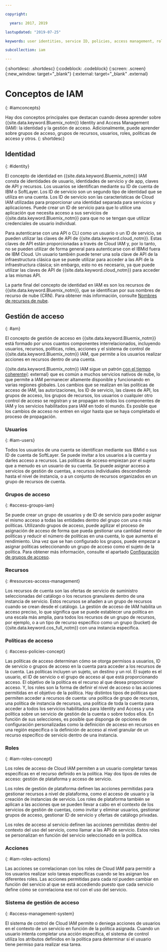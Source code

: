 ```yaml
---

copyright:

  years: 2017, 2019

lastupdated: "2019-07-25"

keywords: user identities, service ID, policies, access management, roles, actions

subcollection: iam

---
```


{:shortdesc: .shortdesc}
{:codeblock: .codeblock}
{:screen: .screen}
{:new_window: target="_blank"}
{:external: target="_blank" .external}

# Conceptos de IAM
{: #iamconcepts}

Hay dos conceptos principales que destacan cuando desea aprender sobre {{site.data.keyword.Bluemix_notm}} Identity and Access Management (IAM): la identidad y la gestión de acceso. Adicionalmente, puede aprender sobre grupos de acceso, grupos de recursos, usuarios, roles, políticas de acceso y otros.
{: shortdesc}

## Identidad
{: #identity}

El concepto de identidad en {{site.data.keyword.Bluemix_notm}} IAM consta de identidades de usuario, identidades de servicio y de app, claves de API y recursos. Los usuarios se identifican mediante su ID de cuenta de IBM o SoftLayer. Los ID de servicio son un segundo tipo de identidad que se utiliza en una cuenta. Los ID de servicio son las características de Cloud IAM utilizadas para proporcionar una identidad separada para servicios y aplicaciones. Puede crear un ID de servicio para que lo utilice una aplicación que necesita acceso a sus servicios de {{site.data.keyword.Bluemix_notm}} para que no se tengan que utilizar credenciales de usuario individual.

Para autenticarse con una API o CLI como un usuario o un ID de servicio, se pueden utilizar las claves de API de {{site.data.keyword.cloud_notm}}. Estas claves de API están proporcionadas a través de Cloud IAM y, por lo tanto, no se pueden utilizar de forma general para autenticarse con el IBMid fuera de IBM Cloud. Un usuario también puede tener una sola clave de API de la infraestructura clásica que se puede utilizar para acceder a las API de la infraestructura clásica; sin embargo, esto no es necesario, ya que puede utilizar las claves de API de {{site.data.keyword.cloud_notm}} para acceder a las mismas API.

La parte final del concepto de identidad en IAM es son los recursos de {{site.data.keyword.Bluemix_notm}}, que se identifican por sus nombres de recurso de nube (CRN). Para obtener más información, consulte [Nombres de recursos de nube](/docs/overview?topic=overview-crn#crn).

## Gestión de acceso
{: #am}

El concepto de gestión de acceso en {{site.data.keyword.Bluemix_notm}} está formado por unos cuantos componentes interrelacionados, incluyendo usuarios, recursos, políticas, roles, acciones y el sistema de control de {{site.data.keyword.Bluemix_notm}} IAM, que permite a los usuarios realizar acciones en recursos dentro de una cuenta.

{{site.data.keyword.Bluemix_notm}} IAM sigue un patrón [con el tiempo coherente](https://en.wikipedia.org/wiki/Eventual_consistency){: external} que es común a muchos servicios nativos de nube, lo que permite a IAM permanecer altamente disponible y funcionando en varias regiones globales. Los cambios que se realizan en las políticas de acceso de IAM, las autorizaciones, los ID de servicio, las claves de API, los grupos de acceso, los grupos de recursos, los usuarios o cualquier otro control de acceso se registran y se propagan en todos los componentes de IAM y los servicios habilitados para IAM en todo el mundo. Es posible que los cambios de acceso no entren en vigor hasta que se haya completado el proceso de propagación.

### Usuarios
{: #iam-users}

Todos los usuarios de una cuenta se identifican mediante sus IBMid o sus ID de cuenta de SoftLayer. Se puede invitar a los usuarios a la cuenta y darles acceso a recursos. Las políticas de acceso empiezan por el sujeto que a menudo es un usuario de su cuenta. Se puede asignar acceso a servicios de gestión de cuentas, a recursos individuales descendiendo hasta el nivel de instancia, o a un conjunto de recursos organizados en un grupo de recursos de cuenta.


### Grupos de acceso
{: #access-groups-iam}

Se puede crear un grupo de usuarios y de ID de servicio para poder asignar el mismo acceso a todas las entidades dentro del grupo con una o más políticas. Utilizando grupos de acceso, puede agilizar el proceso de asignación de acceso de forma que pueda gestionar una cantidad menor de políticas y reducir el número de políticas en una cuenta, lo que aumenta el rendimiento. Una vez que se han configurado los grupos, puede empezar a asignar políticas seleccionando un grupo de acceso como el sujeto de la política. Para obtener más información, consulte el apartado [Configuración de grupos de acceso](/docs/iam?topic=iam-groups).

### Recursos
{: #resources-access-management}

Los recursos de cuenta son las ofertas de servicio de suministro seleccionadas del catálogo o los recursos granulares dentro de una instancia de servicio. Estos recursos se añaden a un grupo de recursos cuando se crean desde el catálogo. La gestión de acceso de IAM habilita un acceso preciso, lo que significa que se puede establecer una política en una escala más amplia, para todos los recursos de un grupo de recursos, por ejemplo, o a un tipo de recurso específico como un grupo (bucket) de {{site.data.keyword.cos_full_notm}} con una instancia específica.


### Políticas de acceso
{: #access-policies-concept}

Las políticas de acceso determinan cómo se otorga permisos a usuarios, ID de servicio o grupos de acceso en la cuenta para acceder a los recursos de la cuenta. Las políticas incluyen un sujeto, un destino y un rol. El sujeto es el usuario, el ID de servicio o el grupo de acceso al que está proporcionando acceso. El objetivo de la política es el recurso al que desea proporcionar acceso. Y, los roles son la forma de definir el nivel de acceso o las acciones permitidas en el objetivo de la política. Hay distintos tipos de políticas que permiten acceder a recursos de cuenta: una política de grupo de recursos, una política de instancia de recursos, una política de toda la cuenta para acceder a todos los servicios habilitados para Identity and Access y una política sobre un servicio de gestión de la cuenta o sobre todos ellos. En función de sus selecciones, es posible que disponga de opciones de configuración personalizadas como la definición de acceso en recursos en una región específica o la definición de acceso al nivel granular de un recurso específico de servicio dentro de una instancia.

### Roles
{: #iam-roles-concept}

Los roles de acceso de Cloud IAM permiten a un usuario completar tareas específicas en el recurso definido en la política. Hay dos tipos de roles de acceso: gestión de plataforma y acceso de servicio. 

Los roles de gestión de plataforma definen las acciones permitidas para gestionar recursos a nivel de plataforma, como el acceso de usuario y la creación de instancias de servicio. Los roles de plataforma también se aplican a las acciones que se pueden llevar a cabo en el contexto de los servicios de gestión de cuentas, como invitar y eliminar usuarios, gestionar grupos de acceso, gestionar ID de servicio y ofertas de catálogo privadas. 

Los roles de acceso al servicio definen las acciones permitidas dentro del contexto del uso del servicio, como llamar a las API de servicio. Estos roles se personalizan en función del servicio seleccionado en la política.

### Acciones
{: #iam-roles-actions}

Las acciones se correlacionan con los roles de Cloud IAM para permitir a los usuarios realizar solo tareas específicas cuando se les asignan los diferentes roles. Las acciones permitidas para cada rol pueden cambiar en función del servicio al que se está accediendo puesto que cada servicio define cómo se correlaciona ese rol con el uso del servicio.

### Sistema de gestión de acceso
{: #access-management-system}

El sistema de control de Cloud IAM permite o deniega acciones de usuarios en el contexto de un servicio en función de la política asignada. Cuando un usuario intenta completar una acción específica, el sistema de control utiliza los atributos definidos en la política para determinar si el usuario tiene permiso para realizar esa tarea.

